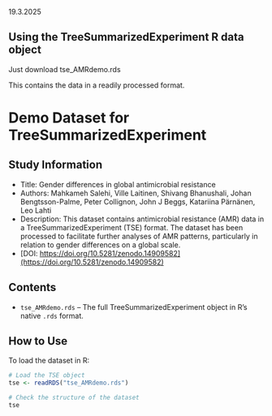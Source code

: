 19.3.2025


## Using the TreeSummarizedExperiment R data object

Just download tse_AMRdemo.rds

This contains the data in a readily processed format.

# Demo Dataset for TreeSummarizedExperiment

## Study Information
- Title: Gender differences in global antimicrobial resistance
- Authors: Mahkameh Salehi, Ville Laitinen, Shivang Bhanushali, Johan Bengtsson-Palme, Peter Collignon, John J Beggs, Katariina Pärnänen, Leo Lahti
- Description: This dataset contains antimicrobial resistance (AMR) data in a TreeSummarizedExperiment (TSE) format. The dataset has been processed to facilitate further analyses of AMR patterns, particularly in relation to gender differences on a global scale.
- [DOI: https://doi.org/10.5281/zenodo.14909582](https://doi.org/10.5281/zenodo.14909582)

## Contents
- `tse_AMRdemo.rds` – The full TreeSummarizedExperiment object in R’s native `.rds` format.

## How to Use
To load the dataset in R:
```r
# Load the TSE object
tse <- readRDS("tse_AMRdemo.rds")

# Check the structure of the dataset
tse
